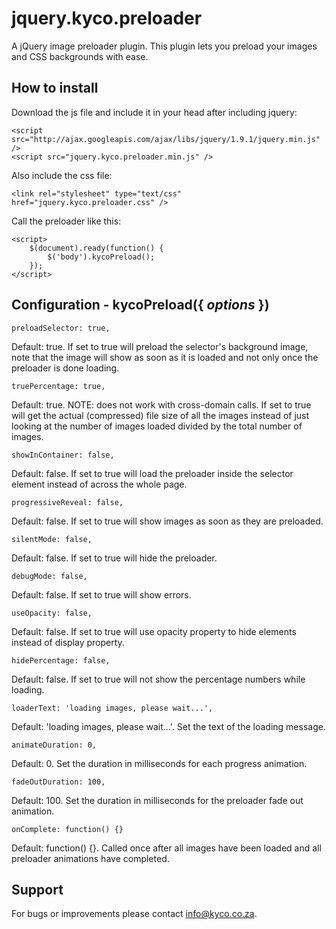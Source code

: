 jquery.kyco.preloader
=====================

A jQuery image preloader plugin. This plugin lets you preload your images and CSS backgrounds with ease.


How to install
--------------

Download the js file and include it in your head after including jquery:

    <script src="http://ajax.googleapis.com/ajax/libs/jquery/1.9.1/jquery.min.js" />
    <script src="jquery.kyco.preloader.min.js" />

Also include the css file:

    <link rel="stylesheet" type="text/css" href="jquery.kyco.preloader.css" />

Call the preloader like this:

    <script>
        $(document).ready(function() {
            $('body').kycoPreload();
        });
    </script>


Configuration - kycoPreload({ <em>options</em> })
-------------

    preloadSelector: true,

Default: true.
If set to true will preload the selector's background image, note that the image will show
as soon as it is loaded and not only once the preloader is done loading.

    truePercentage: true,

Default: true.
NOTE: does not work with cross-domain calls.
If set to true will get the actual (compressed) file size of all the images instead of just looking
at the number of images loaded divided by the total number of images.

    showInContainer: false,

Default: false.
If set to true will load the preloader inside the selector element instead of across the whole page.

    progressiveReveal: false,

Default: false.
If set to true will show images as soon as they are preloaded.

    silentMode: false,

Default: false.
If set to true will hide the preloader.

    debugMode: false,

Default: false.
If set to true will show errors.

    useOpacity: false,

Default: false.
If set to true will use opacity property to hide elements instead of display property.

    hidePercentage: false,

Default: false.
If set to true will not show the percentage numbers while loading.

    loaderText: 'loading images, please wait...',

Default: 'loading images, please wait...'.
Set the text of the loading message.

    animateDuration: 0,

Default: 0.
Set the duration in milliseconds for each progress animation.

    fadeOutDuration: 100,

Default: 100.
Set the duration in milliseconds for the preloader fade out animation.

    onComplete: function() {}

Default: function() {}.
Called once after all images have been loaded and all preloader animations have completed.


Support
-------

For bugs or improvements please contact info@kyco.co.za.